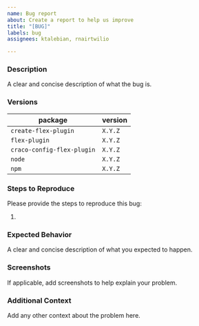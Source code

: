 ```yaml
---
name: Bug report
about: Create a report to help us improve
title: "[BUG]"
labels: bug
assignees: ktalebian, rnairtwilio

---
```


### Description

A clear and concise description of what the bug is.

### Versions

| package                     | version |
| ----------------------------| ------- |
| `create-flex-plugin`        | `X.Y.Z` |
| `flex-plugin`               | `X.Y.Z` |
| `craco-config-flex-plugin`  | `X.Y.Z` |
| `node`                      | `X.Y.Z` |
| `npm`                       | `X.Y.Z` |

### Steps to Reproduce

Please provide the steps to reproduce this bug:

1.

### Expected Behavior

A clear and concise description of what you expected to happen.

### Screenshots

If applicable, add screenshots to help explain your problem.

### Additional Context

Add any other context about the problem here.
